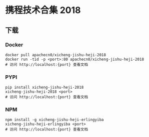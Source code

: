 # 携程技术合集 2018

## 下载

### Docker

```
docker pull apachecn0/xicheng-jishu-heji-2018
docker run -tid -p <port>:80 apachecn0/xicheng-jishu-heji-2018
# 访问 http://localhost:{port} 查看文档
```

### PYPI

```
pip install xicheng-jishu-heji-2018
xicheng-jishu-heji-2018 <port>
# 访问 http://localhost:{port} 查看文档
```

### NPM

```
npm install -g xicheng-jishu-heji-erlingyiba
xicheng-jishu-heji-erlingyiba <port>
# 访问 http://localhost:{port} 查看文档
```